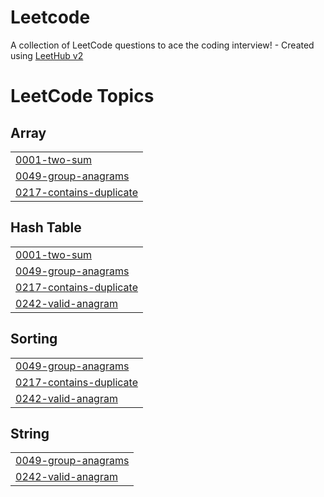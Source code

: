 # Leetcode
A collection of LeetCode questions to ace the coding interview! - Created using [LeetHub v2](https://github.com/arunbhardwaj/LeetHub-2.0)

<!---LeetCode Topics Start-->
# LeetCode Topics
## Array
|  |
| ------- |
| [0001-two-sum](https://github.com/ranjangreddy/Leetcode/tree/master/0001-two-sum) |
| [0049-group-anagrams](https://github.com/ranjangreddy/Leetcode/tree/master/0049-group-anagrams) |
| [0217-contains-duplicate](https://github.com/ranjangreddy/Leetcode/tree/master/0217-contains-duplicate) |
## Hash Table
|  |
| ------- |
| [0001-two-sum](https://github.com/ranjangreddy/Leetcode/tree/master/0001-two-sum) |
| [0049-group-anagrams](https://github.com/ranjangreddy/Leetcode/tree/master/0049-group-anagrams) |
| [0217-contains-duplicate](https://github.com/ranjangreddy/Leetcode/tree/master/0217-contains-duplicate) |
| [0242-valid-anagram](https://github.com/ranjangreddy/Leetcode/tree/master/0242-valid-anagram) |
## Sorting
|  |
| ------- |
| [0049-group-anagrams](https://github.com/ranjangreddy/Leetcode/tree/master/0049-group-anagrams) |
| [0217-contains-duplicate](https://github.com/ranjangreddy/Leetcode/tree/master/0217-contains-duplicate) |
| [0242-valid-anagram](https://github.com/ranjangreddy/Leetcode/tree/master/0242-valid-anagram) |
## String
|  |
| ------- |
| [0049-group-anagrams](https://github.com/ranjangreddy/Leetcode/tree/master/0049-group-anagrams) |
| [0242-valid-anagram](https://github.com/ranjangreddy/Leetcode/tree/master/0242-valid-anagram) |
<!---LeetCode Topics End-->